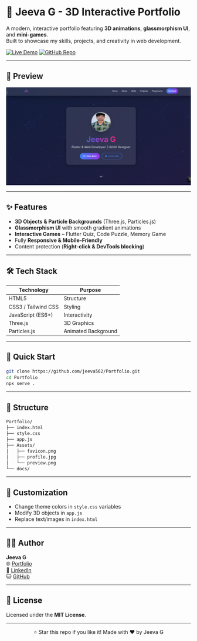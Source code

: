 # 🚀 Jeeva G - 3D Interactive Portfolio

A modern, interactive portfolio featuring **3D animations**, **glassmorphism UI**, and **mini-games**.  
Built to showcase my skills, projects, and creativity in web development.

[![Live Demo](https://img.shields.io/badge/Live-Demo-brightgreen?style=for-the-badge&logo=netlify)](https://jeevag-portfolio.netlify.app/)
[![GitHub Repo](https://img.shields.io/badge/GitHub-Portfolio-black?style=for-the-badge&logo=github)](https://github.com/jeeva562/Portfolio)

---

## 📸 Preview

![Portfolio Screenshot](/Assets/preview.png)



---

## ✨ Features
- **3D Objects & Particle Backgrounds** (Three.js, Particles.js)
- **Glassmorphism UI** with smooth gradient animations
- **Interactive Games** – Flutter Quiz, Code Puzzle, Memory Game
- Fully **Responsive & Mobile-Friendly**
- Content protection (**Right-click & DevTools blocking**)

---

## 🛠 Tech Stack
| Technology | Purpose |
|------------|---------|
| HTML5 | Structure |
| CSS3 / Tailwind CSS | Styling |
| JavaScript (ES6+) | Interactivity |
| Three.js | 3D Graphics |
| Particles.js | Animated Background |

---

## 🚀 Quick Start
```bash
git clone https://github.com/jeeva562/Portfolio.git
cd Portfolio
npx serve .
```

---

## 📂 Structure
```
Portfolio/
├── index.html
├── style.css
├── app.js
├── Assets/
│   ├── favicon.png
│   ├── profile.jpg
│   └── preview.png
└── docs/
```

---

## 🔧 Customization
- Change theme colors in `style.css` variables
- Modify 3D objects in `app.js`
- Replace text/images in `index.html`

---

## 👨‍💻 Author
**Jeeva G**  
🌐 [Portfolio](https://jeevag-portfolio.netlify.app/)  
💼 [LinkedIn](https://linkedin.com/in/yourprofile)  
🐱 [GitHub](https://github.com/jeeva562)

---

## 📝 License
Licensed under the **MIT License**.

---

<div align="center">
⭐ Star this repo if you like it!  
Made with ❤️ by Jeeva G
</div>
